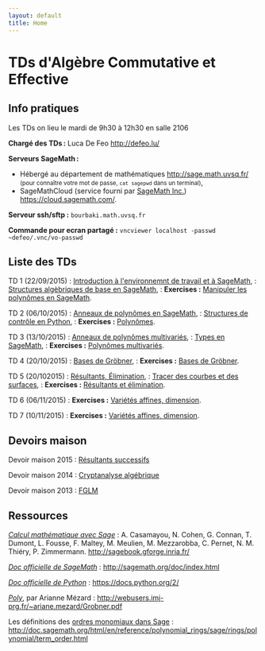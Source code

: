 ```yaml
---
layout: default
title: Home
---
```


# TDs d'Algèbre Commutative et Effective

## Info pratiques

Les TDs on lieu le mardi de 9h30 à 12h30 en salle 2106

**Chargé des TDs :** Luca De Feo <http://defeo.lu/>

**Serveurs SageMath :**

- Hébergé au département de mathématiques <http://sage.math.uvsq.fr/>  
  <small>(pour connaître votre mot de passe, `cat sagepwd` dans un terminal)</small>,
- SageMathCloud (service fourni par
  [SageMath Inc.](http://sagemath.com/))
  <https://cloud.sagemath.com/>.

**Serveur ssh/sftp :** `bourbaki.math.uvsq.fr`

**Commande pour ecran partagé :** `vncviewer localhost -passwd ~defeo/.vnc/vo-passwd`


## Liste des TDs

TD 1 (22/09/2015)
: [Introduction à l'environnemnt de travail et à SageMath](intro),
: [Structures algèbriques de base en SageMath](structures),
: **Exercises :** [Manipuler les polynômes en SageMath](exercises#polynmes--une-variable).

TD 2 (06/10/2015)
: [Anneaux de polynômes en SageMath](structures#polynmes),
: [Structures de contrôle en Python](python),
: **Exercises :** [Polynômes](exercises#polynmes--une-variable).

TD 3 (13/10/2015)
: [Anneaux de polynômes multivariés](structures#polynmes),
: [Types en SageMath](types),
: **Exercises :** [Polynômes multivariés](exercises#polynmes--plusieurs-variables).

TD 4 (20/10/2015)
: [Bases de Gröbner](structures#idaux-et-bases-de-grbner),
: **Exercises :** [Bases de Gröbner](exercises#calcul-de-bases-de-grbner).

TD 5 (20/102015)
: [Résultants, Élimination](structures#rsultants-et-limination),
: [Tracer des courbes et des surfaces](plots),
: **Exercises :** [Résultants et élimination](exercises#rsultants-et-limination).

TD 6 (06/11/2015)
: **Exercises :** [Variétés affines, dimension](exercises#varits-affines).

TD 7 (10/11/2015)
: **Exercises :** [Variétés affines, dimension](exercises#varits-affines).

## Devoirs maison

Devoir maison 2015
: [Résultants successifs](dm2015)

Devoir maison 2014
: [Cryptanalyse algébrique](dm2014)

Devoir maison 2013
: [FGLM](dm2013)

## Ressources

[*Calcul mathématique avec Sage*](http://sagebook.gforge.inria.fr/)
: A. Casamayou, N. Cohen, G. Connan, T. Dumont, L. Fousse, F. Maltey,
M. Meulien, M. Mezzarobba, C. Pernet, N. M. Thiéry,
P. Zimmermann. <http://sagebook.gforge.inria.fr/>

[*Doc officielle de SageMath*](http://sagemath.org/doc/index.html)
: <http://sagemath.org/doc/index.html>

[*Doc officielle de Python*](https://docs.python.org/2/)
: <https://docs.python.org/2/>

[*Poly*](http://webusers.imj-prg.fr/~ariane.mezard/Grobner.pdf), par Arianne Mézard
: <http://webusers.imj-prg.fr/~ariane.mezard/Grobner.pdf>

Les définitions des [ordres monomiaux dans Sage](http://doc.sagemath.org/html/en/reference/polynomial_rings/sage/rings/polynomial/term_order.html)
: <http://doc.sagemath.org/html/en/reference/polynomial_rings/sage/rings/polynomial/term_order.html>
